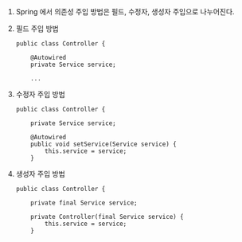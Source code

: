 1. Spring 에서 의존성 주입 방법은 필드, 수정자, 생성자 주입으로 나누어진다.

2. 필드 주입 방법

    ```
    public class Controller {

        @Autowired
        private Service service;

        ...
    ```

3. 수정자 주입 방법

    ```
    public class Controller {

        private Service service;

        @Autowired
        public void setService(Service service) {
            this.service = service;
        }
    ```

4. 생성자 주입 방법

    ```
    public class Controller {

        private final Service service;

        private Controller(final Service service) {
            this.service = service;
        }
    ```